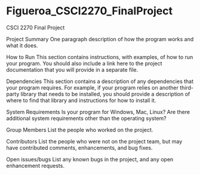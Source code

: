 # Figueroa_CSCI2270_FinalProject
CSCI 2270 Final Project 


Project Summary 
One paragraph description of how the program works and what it does.

How to Run
This section contains instructions, with examples, of how to run your program. You should also include a link here to the project documentation that you will provide in a separate file.

Dependencies
This section contains a description of any dependencies that your program requires. For example, if your program relies on another third-party library that needs to be installed, you should provide a description of where to find that library and instructions for how to install it.

System Requirements
Is your program for Windows, Mac, Linux? Are there additional system requirements other than the operating system?

Group Members
List the people who worked on the project.

Contributors
List the people who were not on the project team, but may have contributed comments, enhancements, and bug fixes.

Open issues/bugs
List any known bugs in the project, and any open enhancement requests.
